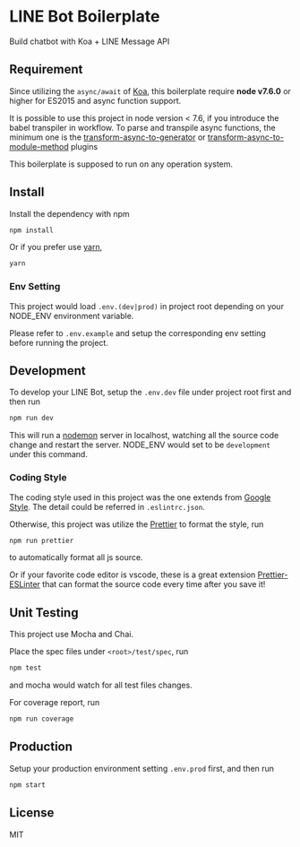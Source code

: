 # LINE Bot Boilerplate

Build chatbot with Koa + LINE Message API

## Requirement

Since utilizing the `async/await` of [Koa](http://koajs.com/),
this boilerplate require **node v7.6.0** or higher for ES2015 and async function support.

It is possible to use this project in node version < 7.6, if you introduce the babel transpiler in workflow. To parse and transpile async functions, the minimum one is the [transform-async-to-generator](http://babeljs.io/docs/plugins/transform-async-to-module-method/) or [transform-async-to-module-method](http://babeljs.io/docs/plugins/transform-async-to-generator/) plugins

This boilerplate is supposed to run on any operation system.

## Install

Install the dependency with npm

```bash
npm install
```

Or if you prefer use [yarn](https://yarnpkg.com/lang/en/),

```bash
yarn
```

### Env Setting

This project would load `.env.(dev|prod)` in project root depending on your NODE_ENV environment variable.

Please refer to `.env.example` and setup the corresponding env setting before running the project.

## Development

To develop your LINE Bot, setup the `.env.dev` file under project root first and then run

```bash
npm run dev
```

This will run a [nodemon](https://github.com/remy/nodemon) server in localhost, watching all the source code change and restart the server. NODE_ENV would set to be `development` under this command.

### Coding Style

The coding style used in this project was the one extends from [Google Style](https://github.com/google/eslint-config-google). The detail could be referred in `.eslintrc.json`.

Otherwise, this project was utilize the [Prettier](https://github.com/prettier/prettier) to format the style, run

```bash
npm run prettier
```

to automatically format all js source.

Or if your favorite code editor is vscode, these is a great extension [Prettier-ESLinter](https://marketplace.visualstudio.com/items?itemName=RobinMalfait.prettier-eslint-vscode) that can format the source code every time after you save it!

## Unit Testing

This project use Mocha and Chai.

Place the spec files under `<root>/test/spec`, run

```bash
npm test
```

and mocha would watch for all test files changes.

For coverage report, run

```bash
npm run coverage
```

## Production

Setup your production environment setting `.env.prod` first, and then run

```bash
npm start
```

## License

MIT
